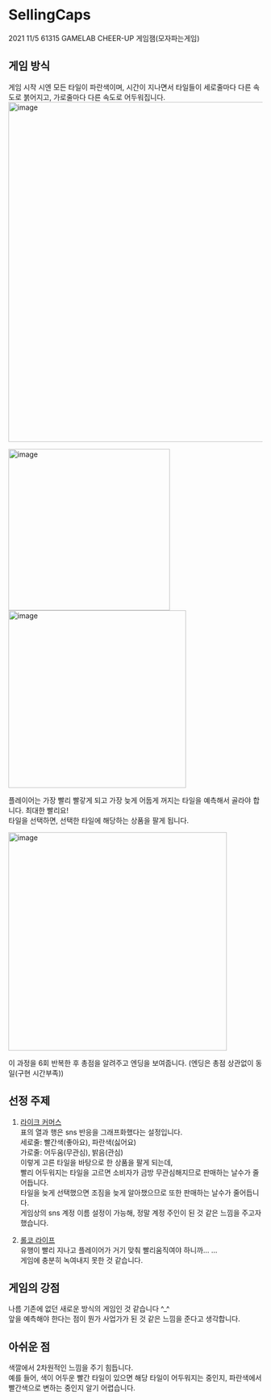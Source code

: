 # SellingCaps
 2021 11/5 61315 GAMELAB CHEER-UP 게임잼(모자파는게임)
 
 ## 게임 방식 
게임 시작 시엔 모든 타일이 파란색이며, 시간이 지나면서 타일들이 세로줄마다 다른 속도로 붉어지고, 가로줄마다 다른 속도로 어두워집니다.<br>
<img width="674" alt="image" src="https://user-images.githubusercontent.com/60357053/160280544-532b9f44-5848-43b9-896d-cee6eb6e71c8.png">

<img width="320" alt="image" src="https://user-images.githubusercontent.com/60357053/160280550-363f02f5-cc8b-4aae-a656-45743537d61c.png">
<img width="352" alt="image" src="https://user-images.githubusercontent.com/60357053/160280564-aa8f004c-e096-4ece-8d9d-ac0a273d8e3a.png">

플레이어는 가장 빨리 빨갛게 되고 가장 늦게 어둡게 꺼지는 타일을 예측해서 골라야 합니다. 최대한 빨리요! <br>
타일을 선택하면, 선택한 타일에 해당하는 상품을 팔게 됩니다. <br>

<img width="433" alt="image" src="https://user-images.githubusercontent.com/60357053/160280628-df44f152-382a-4d73-a140-a390b9217cc9.png">

이 과정을 6회 반복한 후 총점을 알려주고 엔딩을 보여줍니다. (엔딩은 총점 상관없이 동일(구현 시간부족))

## 선정 주제
1. [라이크 커머스](https://news.einfomax.co.kr/news/articleView.html?idxno=4174518)<br>
표의 열과 행은 sns 반응을 그래프화했다는 설정입니다. <br>
세로줄: 빨간색(좋아요), 파란색(싫어요) <br>
가로줄: 어두움(무관심), 밝음(관심) <br>
이렇게 고른 타일을 바탕으로 한 상품을 팔게 되는데, <br>
빨리 어두워지는 타일을 고르면 소비자가 금방 무관심해지므로 판매하는 날수가 줄어듭니다. <br>
타일을 늦게 선택했으면 조짐을 늦게 알아챘으므로 또한 판매하는 날수가 줄어듭니다. <br>
게임상의 sns 계정 이름 설정이 가능해, 정말 계정 주인이 된 것 같은 느낌을 주고자 했습니다. 

2. [롤코 라이프](https://www.youthassembly.kr/news/612826) <br>
유행이 빨리 지나고 플레이어가 거기 맞춰 빨리움직여야 하니까... ... <br>
게임에 충분히 녹여내지 못한 것 같습니다.

## 게임의 강점 
나름 기존에 없던 새로운 방식의 게임인 것 같습니다 ^_^ <br>
앞을 예측해야 한다는 점이 뭔가 사업가가 된 것 같은 느낌을 준다고 생각합니다.

## 아쉬운 점 
색깔에서 2차원적인 느낌을 주기 힘듭니다. <br>
예를 들어, 색이 어두운 빨간 타일이 있으면 해당 타일이 어두워지는 중인지, 파란색에서 빨간색으로 변하는 중인지 알기 어렵습니다.
